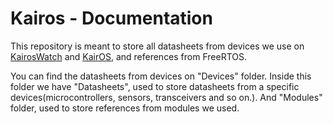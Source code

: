 # Kairos - Documentation

This repository is meant to store all datasheets from devices
we use on [KairosWatch]() and [KairOS](), and references from FreeRTOS.

You can find the datasheets from devices on "Devices" folder. Inside this folder we have "Datasheets", used to store datasheets from a specific devices(microcontrollers, sensors, transceivers and so on.).
And "Modules" folder, used to store references from modules we used.




